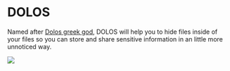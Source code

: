 DOLOS
===================
Named after [Dolos greek god](https://en.wikipedia.org/wiki/Dolos_%28mythology%29),
DOLOS will help you to hide files inside of your files so you can store and
share sensitive information in an little more unnoticed way.

![](https://i.imgflip.com/17dc64.jpg)
